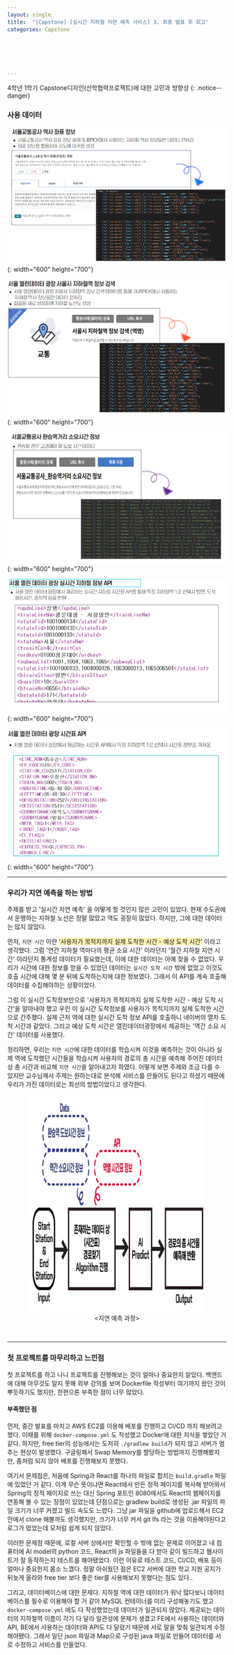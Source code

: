 ```yaml
---
layout: single
title:  "[Capstone] [실시간 지하철 지연 예측 서비스] 3. 최종 발표 후 회고"
categories: Capstone





---
```




4학년 1학기 Capstone디자인(산학협력프로젝트)에 대한 고민과 방향성
{: .notice--danger}



### 사용 데이터

![image-20240702183529839](/assets/images/20240701/img1.png){: width="600" height="700"}

![image-20240702183617028](/assets/images/20240701/img2.png){: width="600" height="700"}

![image-20240702183700702](/assets/images/20240701/img3.png){: width="600" height="700"}

![image-20240702183719011](/assets/images/20240701/img4.png){: width="600" height="700"}

![image-20240702183735175](/assets/images/20240701/img5.png){: width="600" height="700"}
<br/>
<hr/>

### 우리가 지연 예측을 하는 방법

 주제를 받고 '실시간 지연 예측' 을 어떻게 할 것인지 많은 고민이 있었다. 현재 수도권에서 운행하는 지하철 노선은 정말 많았고 역도 굉장히 많았다. 하지만, 그에 대한 데이터는 많지 않았다.

 먼저, `지연 시간` 이란 <span style="background-color:#fff5b1">'사용자가 목적지까지 실제 도착한 시간 - 예상 도착 시간'</span> 이라고 생각했다. 그럼 '연간 지하철 역마다의 평균 소요 시간' 이라던지 '월간 지하철 지연 시간' 이라던지 통계성 데이터가 필요했는데, 이에 대한 데이터는 아예 찾을 수 없었다. 우리가 시간에 대한 정보를 얻을 수 있었던 데이터는 `실시간 도착 시간` 밖에 없었고 이것도 호출 시간에 대해 몇 분 뒤에 도착하는지에 대한 정보였다. 그래서 이 API를 계속 호출해 데이터를 수집해야하는 상황이었다.

 그럼 이 실시간 도착정보만으로 '사용자가 목적지까지 실제 도착한 시간 - 예상 도착 시간'을 알아내야 했고 우린 이 실시간 도착정보를 사용자가 목적지까지 실제 도착한 시간으로 간주했다. 실제 근처 역에 대한 실시간 도착 정보 API를 호출하니 네이버의 열차 도착 시간과 같았다. 그리고 예상 도착 시간은 열린데이터광장에서 제공하는 '역간 소요 시간' 데이터를 사용했다.

 정리하면, 우리는 `지연 시간`에 대한 데이터를 학습시켜 이것을 예측하는 것이 아니라 실제 역에 도착했던 시간들을 학습시켜 사용자의 경로의 총 시간을 예측해 주어진 데이터 상 총 시간과 비교해 `지연 시간`을 알아내고자 하였다. 어떻게 보면 주제와 조금 다를 수 있지만 교수님께서 주제는 원하는대로 분석해 서비스를 만들어도 된다고 하셨기 때문에 우리가 가진 데이터로는 최선의 방법이었다고 생각한다.
<p align="center">
  <img src="/assets/images/20240701/flow.JPG" width="400" height="500">
  <br/>
  &lt;지연 예측 과정&gt;
</p>

<br/>
<hr/>

### 첫 프로젝트를 마무리하고 느낀점

첫 프로젝트를 하고 나니 프로젝트를 진행해보는 것이 얼마나 중요한지 알았다.
백엔드에 대해 아무것도 알지 못해 외부 강의를 보며 Dockerfile 작성부터 여기까지 왔던 것이 뿌듯하기도 했지만, 한편으론 부족한 점이 너무 많았다.

#### 부족했던 점

먼저, 중간 발표를 마치고 AWS EC2를 이용해 배포를 진행하고 CI/CD 까지 해보려고 했다. 이때를 위해 `docker-compose.yml` 도 작성했고 Docker에 대한 지식을 쌓았던 거 같다. 하지만, free tier의 성능에서는 도저히 `./gradlew build`가 되지 않고 서버가 멈추는 현상이 발생했다. 구글링해서 Swap Memory를 할당하는 방법까지 진행해봤지만, 좀처럼 되지 않아 배포를 진행해보지 못했다.

여기서 문제점은, 처음에 Spring과 React를 하나의 파일로 합치는 `build.gradle` 파일에 있었던 거 같다. 이게 무슨 뜻이냐면 React에서 만든 정적 페이지를 복사해 받아와서 Spring의 정적 페이지로 쓰는 대신 Spring 포트인 8080에서도 React의 웹페이지를 연동해 볼 수 있는 장점이 있었는데 단점으로는 gradlew build로 생성된 .jar 파일의 파일 크기가 너무 커졌고 빌드 속도도 느렸다. 그냥 jar 파일을 github에 업로드해서 EC2 안에서 clone 해볼까도 생각했지만, 크기가 너무 커서 git lfs 라는 것을 이용해야된다고 로그가 떴었는데 모처럼 쉽게 되지 않았다.

이러한 문제점 때문에, 로컬 서버 상에서만 확인할 수 밖에 없는 문제로 이어졌고 내 컴퓨터에 AI model의 python 코드, React의 js 파일들을 다 받아 같이 빌드하고 웹사이트가 잘 동작하는지 테스트를 해야됐었다. 이런 이유로 테스트 코드, CI/CD, 배포 등이 얼마나 중요한지 몸소 느꼈다. 정말 아쉬웠던 점은 EC2 서버에 대한 학교 지원 공지가 뒤늦게 올라와 free tier 보다 좋은 tier를 사용해보지 못했다는 점도 있다..

그리고, 데이터베이스에 대한 문제다. 지하철 역에 대한 데이터가 워낙 많다보니 데이터베이스를 필수로 이용해야 할 거 같아 MySQL 컨테이너를 미리 구성해놓기도 했고 `docker-compose.yml` 에도 다 작성했었는데 데이터가 일관되지 않았다. 제공되는 데이터의 지하철역 이름이 각기 다 달라 일관성에 문제가 생겼고 FE에서 사용하는 데이터와 API, BE에서 사용하는 데이터와 API도 다 달랐기 때문에 서로 말을 맞춰 일관되게 수정해야됐다. 그래서 일단 json 파일과 Map으로 구성된 java 파일로 만들어 데이터를 서로 수정하고 서비스를 만들었다. 
